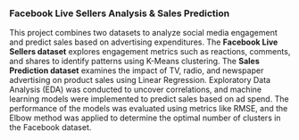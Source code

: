 ### Facebook Live Sellers Analysis & Sales Prediction  

This project combines two datasets to analyze social media engagement and predict sales based on advertising expenditures. The **Facebook Live Sellers dataset** explores engagement metrics such as reactions, comments, and shares to identify patterns using K-Means clustering. The **Sales Prediction dataset** examines the impact of TV, radio, and newspaper advertising on product sales using Linear Regression. Exploratory Data Analysis (EDA) was conducted to uncover correlations, and machine learning models were implemented to predict sales based on ad spend. The performance of the models was evaluated using metrics like RMSE, and the Elbow method was applied to determine the optimal number of clusters in the Facebook dataset.
